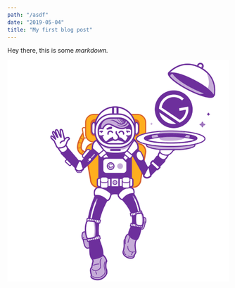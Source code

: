 ```yaml
---
path: "/asdf"
date: "2019-05-04"
title: "My first blog post"
---
```


Hey there, this is some *markdown.*

![](../images/gatsby-astronaut.png)